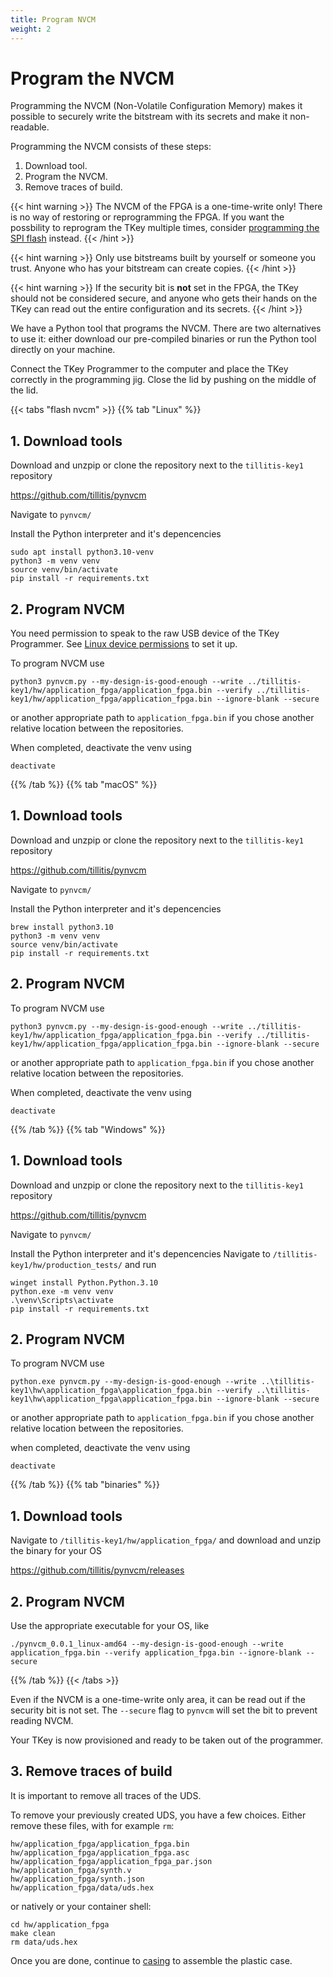 ```yaml
---
title: Program NVCM
weight: 2
---
```


# Program the NVCM

Programming the NVCM (Non-Volatile Configuration Memory) makes it
possible to securely write the bitstream with its secrets and make it
non-readable.

Programming the NVCM consists of these steps:

1. Download tool.
2. Program the NVCM.
3. Remove traces of build.

{{< hint warning >}}
The NVCM of the FPGA is a one-time-write only! There is no way of
restoring or reprogramming the FPGA. If you want the possbility to
reprogram the TKey multiple times, consider [programming the SPI
flash](unlocked/spiflash) instead.
{{< /hint >}}

{{< hint warning >}}
Only use bitstreams built by yourself or someone you trust. Anyone who
has your bitstream can create copies.
{{< /hint >}}

{{< hint warning >}}
If the security bit is **not** set in the FPGA, the TKey should not be
considered secure, and anyone who gets their hands on the TKey can
read out the entire configuration and its secrets.
{{< /hint >}}

We have a Python tool that programs the NVCM. There are two
alternatives to use it: either download our pre-compiled binaries or
run the Python tool directly on your machine.

Connect the TKey Programmer to the computer and place the TKey
correctly in the programming jig. Close the lid by pushing on the
middle of the lid.

{{< tabs "flash nvcm" >}}
{{% tab "Linux" %}}

## 1. Download tools

Download and unzpip or clone the repository next to the
`tillitis-key1` repository

<https://github.com/tillitis/pynvcm>

Navigate to `pynvcm/`

Install the Python interpreter and it's depencencies

```
sudo apt install python3.10-venv
python3 -m venv venv
source venv/bin/activate
pip install -r requirements.txt
```

## 2. Program NVCM

You need permission to speak to the raw USB device of the TKey
Programmer. See [Linux device permissions](tp1/#linux-permissions) to
set it up.

To program NVCM use

```
python3 pynvcm.py --my-design-is-good-enough --write ../tillitis-key1/hw/application_fpga/application_fpga.bin --verify ../tillitis-key1/hw/application_fpga/application_fpga.bin --ignore-blank --secure
```

or another appropriate path to `application_fpga.bin` if you chose
another relative location between the repositories.

When completed, deactivate the venv using

```
deactivate
```

{{% /tab %}}
{{% tab "macOS" %}}

## 1. Download tools

Download and unzpip or clone the repository next to the
`tillitis-key1` repository

<https://github.com/tillitis/pynvcm>

Navigate to `pynvcm/`

Install the Python interpreter and it's depencencies

```
brew install python3.10
python3 -m venv venv
source venv/bin/activate
pip install -r requirements.txt
```

## 2. Program NVCM

To program NVCM use

```
python3 pynvcm.py --my-design-is-good-enough --write ../tillitis-key1/hw/application_fpga/application_fpga.bin --verify ../tillitis-key1/hw/application_fpga/application_fpga.bin --ignore-blank --secure
```

or another appropriate path to `application_fpga.bin` if you chose
another relative location between the repositories.

When completed, deactivate the venv using

```
deactivate
```

{{% /tab %}}
{{% tab "Windows" %}}

## 1. Download tools

Download and unzpip or clone the repository next to the
`tillitis-key1` repository

<https://github.com/tillitis/pynvcm>

Navigate to `pynvcm/`

Install the Python interpreter and it's depencencies
Navigate to `/tillitis-key1/hw/production_tests/` and run

```
winget install Python.Python.3.10
python.exe -m venv venv
.\venv\Scripts\activate
pip install -r requirements.txt
```

## 2. Program NVCM

To program NVCM use

```
python.exe pynvcm.py --my-design-is-good-enough --write ..\tillitis-key1\hw\application_fpga\application_fpga.bin --verify ..\tillitis-key1\hw\application_fpga\application_fpga.bin --ignore-blank --secure
```

or another appropriate path to `application_fpga.bin` if you chose
another relative location between the repositories.

when completed, deactivate the venv using

```
deactivate
```

{{% /tab %}}
{{% tab "binaries" %}}

## 1. Download tools

Navigate to `/tillitis-key1/hw/application_fpga/` and download and
unzip the binary for your OS

<https://github.com/tillitis/pynvcm/releases>

## 2. Program NVCM

Use the appropriate executable for your OS, like

```
./pynvcm_0.0.1_linux-amd64 --my-design-is-good-enough --write application_fpga.bin --verify application_fpga.bin --ignore-blank --secure
```

{{% /tab %}}
{{< /tabs >}}

Even if the NVCM is a one-time-write only area, it can be read out if
the security bit is not set. The `--secure` flag to `pynvcm` will set
the
bit to prevent reading NVCM.

Your TKey is now provisioned and ready to be taken out of the
programmer.

## 3. Remove traces of build

It is important to remove all traces of the UDS.

To remove your previously created UDS, you have a few choices. Either
remove these files, with for example `rm`:

```
hw/application_fpga/application_fpga.bin
hw/application_fpga/application_fpga.asc
hw/application_fpga/application_fpga_par.json
hw/application_fpga/synth.v
hw/application_fpga/synth.json
hw/application_fpga/data/uds.hex
```

or natively or your container shell:

```
cd hw/application_fpga
make clean
rm data/uds.hex
```

Once you are done, continue to [casing](unlocked/casing) to assemble
the plastic case.
